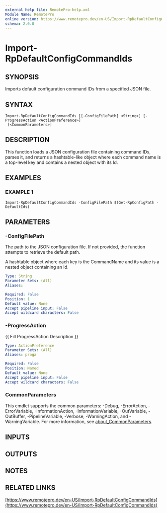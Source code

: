 ```yaml
---
external help file: RemotePro-help.xml
Module Name: RemotePro
online version: https://www.remotepro.dev/en-US/Import-RpDefaultConfigCommandIds
schema: 2.0.0
---
```


# Import-RpDefaultConfigCommandIds

## SYNOPSIS
Imports default configuration command IDs from a specified JSON file.

## SYNTAX

```
Import-RpDefaultConfigCommandIds [[-ConfigFilePath] <String>] [-ProgressAction <ActionPreference>]
 [<CommonParameters>]
```

## DESCRIPTION
This function loads a JSON configuration file containing command IDs,
parses it, and returns a hashtable-like object where each command name
is a top-level key and contains a nested object with its Id.

## EXAMPLES

### EXAMPLE 1
```
Import-RpDefaultConfigCommandIds -ConfigFilePath $(Get-RpConfigPath -DefaultIds)
```

## PARAMETERS

### -ConfigFilePath
The path to the JSON configuration file.
If not provided, the function
attempts to retrieve the default path.

A hashtable object where each key is the CommandName and its value
is a nested object containing an Id.

```yaml
Type: String
Parameter Sets: (All)
Aliases:

Required: False
Position: 1
Default value: None
Accept pipeline input: False
Accept wildcard characters: False
```

### -ProgressAction
{{ Fill ProgressAction Description }}

```yaml
Type: ActionPreference
Parameter Sets: (All)
Aliases: proga

Required: False
Position: Named
Default value: None
Accept pipeline input: False
Accept wildcard characters: False
```

### CommonParameters
This cmdlet supports the common parameters: -Debug, -ErrorAction, -ErrorVariable, -InformationAction, -InformationVariable, -OutVariable, -OutBuffer, -PipelineVariable, -Verbose, -WarningAction, and -WarningVariable. For more information, see [about_CommonParameters](http://go.microsoft.com/fwlink/?LinkID=113216).

## INPUTS

## OUTPUTS

## NOTES

## RELATED LINKS

[https://www.remotepro.dev/en-US/Import-RpDefaultConfigCommandIds](https://www.remotepro.dev/en-US/Import-RpDefaultConfigCommandIds)

